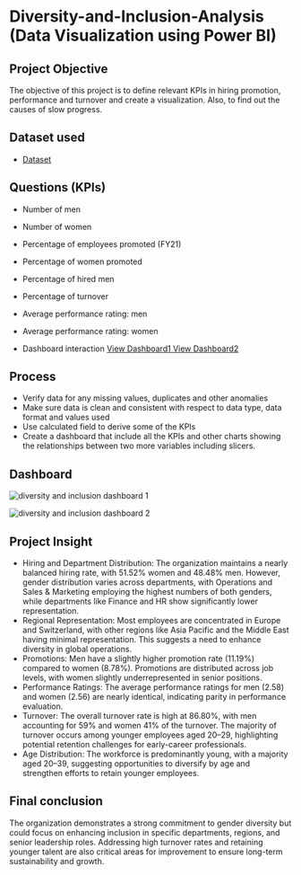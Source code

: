 # Diversity-and-Inclusion-Analysis (Data Visualization using Power BI)
## Project Objective
The objective of this project is to define relevant KPIs in hiring promotion, performance and turnover and create a visualization. Also, to find out the causes of slow progress.

## Dataset used
- <a href="https://github.com/AnalystTimi/Diversity-and-Inclusion-Analysis/commit/7948e5de69218bad2ea6b5459c807222ccadacad">Dataset</a>

## Questions (KPIs)
-	Number of men
-	Number of women
-	Percentage of employees promoted (FY21)
-	Percentage of women promoted
-	Percentage of hired men
-	Percentage of turnover
-	Average performance rating: men
-	Average performance rating: women

-	Dashboard interaction <a href="https://github.com/AnalystTimi/Diversity-and-Inclusion-Analysis/commit/d32bcb23f7c24f49c6c62d02f9ac79ec471a7982">View Dashboard1 </a>
<a href="https://github.com/AnalystTimi/Diversity-and-Inclusion-Analysis/blob/main/diversity%20and%20inclusion%20dashboard%202.png">View Dashboard2 </a>

## Process
-	Verify data for any missing values, duplicates and other anomalies
-	Make sure data is clean and consistent with respect to data type, data format and values used
-	Use calculated field to derive some of the KPIs
-	Create a dashboard that include all the KPIs and other charts showing the relationships between two more variables including slicers.

## Dashboard
![diversity and inclusion dashboard 1](https://github.com/user-attachments/assets/92d9e3c9-6a54-4a31-983b-054bc9fd3530)


![diversity and inclusion dashboard 2](https://github.com/user-attachments/assets/c99c4dca-91b6-485c-a6f5-dc10af6464a9)

## Project Insight

- Hiring and Department Distribution: The organization maintains a nearly balanced hiring rate, with 51.52% women and 48.48% men. However, gender distribution varies across departments, with Operations and Sales & Marketing employing the highest numbers of both genders, while departments like Finance and HR show significantly lower representation.
-	Regional Representation: Most employees are concentrated in Europe and Switzerland, with other regions like Asia Pacific and the Middle East having minimal representation. This suggests a need to enhance diversity in global operations.
-	Promotions: Men have a slightly higher promotion rate (11.19%) compared to women (8.78%). Promotions are distributed across job levels, with women slightly underrepresented in senior positions.
-	Performance Ratings: The average performance ratings for men (2.58) and women (2.56) are nearly identical, indicating parity in performance evaluation.
-	Turnover: The overall turnover rate is high at 86.80%, with men accounting for 59% and women 41% of the turnover. The majority of turnover occurs among younger employees aged 20–29, highlighting potential retention challenges for early-career professionals.
-	Age Distribution: The workforce is predominantly young, with a majority aged 20–39, suggesting opportunities to diversify by age and strengthen efforts to retain younger employees.

## Final conclusion

The organization demonstrates a strong commitment to gender diversity but could focus on enhancing inclusion in specific departments, regions, and senior leadership roles. Addressing high turnover rates and retaining younger talent are also critical areas for improvement to ensure long-term sustainability and growth.





